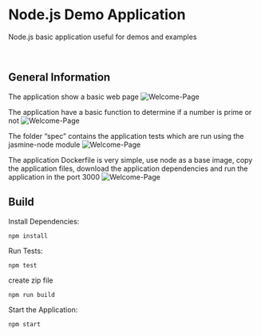 # Node.js Demo Application
Node.js basic application useful for demos and examples

&nbsp;

## General Information

The application show a basic web page
![Welcome-Page](https://github.com/selaworkshops/npm-demo-app/blob/master/Images/Image1.png?raw=true)

The application have a basic function to determine if a number is prime or not
![Welcome-Page](https://github.com/selaworkshops/npm-demo-app/blob/master/Images/Image2.png?raw=true)

The folder “spec” contains the application tests which are run using the jasmine-node module
![Welcome-Page](https://github.com/selaworkshops/npm-demo-app/blob/master/Images/Image3.png?raw=true)

The application Dockerfile is very simple, use node as a base image, copy the application files, download the application dependencies and run the application in the port 3000
![Welcome-Page](https://github.com/selaworkshops/npm-demo-app/blob/master/Images/Image4.png?raw=true)

## Build

Install Dependencies:
```
npm install
```

Run Tests:
```
npm test
```

create zip file
```
npm run build
```

Start the Application:
```
npm start
```


